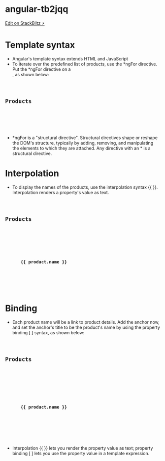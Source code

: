 # angular-tb2jqq

[Edit on StackBlitz ⚡️](https://stackblitz.com/edit/angular-tb2jqq)

# Template syntax
* Angular's template syntax extends HTML and JavaScript
* To iterate over the predefined list of products, use the *ngFor directive. Put the *ngFor directive on a <div>, as shown below:

<code>

<h2>Products</h2>

<div *ngFor="let product of products">
</div>

</code>

* *ngFor is a "structural directive". Structural directives shape or reshape the DOM's structure, typically by adding, removing, and manipulating the elements to which they are attached. Any directive with an * is a structural directive.

# Interpolation

* To display the names of the products, use the interpolation syntax {{ }}. Interpolation renders a property's value as text.

<code>

<h2>Products</h2>

<div *ngFor="let product of products">

  <h3>
      {{ product.name }}
  </h3>

</div>

</code>

# Binding
* Each product name will be a link to product details. Add the anchor now, and set the anchor's title to be the product's name by using the property binding [ ] syntax, as shown below:

<code>

<h2>Products</h2>

<div *ngFor="let product of products">

  <h3>
    <a [title]="product.name + ' details'">
      {{ product.name }}
    </a>
  </h3>

</div>

</code>

* Interpolation {{ }} lets you render the property value as text; property binding [ ] lets you use the property value in a template expression.